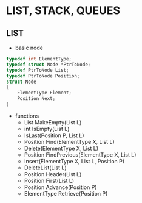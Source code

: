 # LIST, STACK, QUEUES
## LIST
* basic node
```c
typedef int ElementType;
typedef struct Node *PtrToNode;
typedef PtrToNode List;
typedef PtrToNode Position;
struct Node
{
	ElementType Element;
	Position Next;
}

```

* functions
  * List MakeEmpty(List L)
  * int IsEmpty(List L)
  * IsLast(Position P, List L)
  * Position Find(ElementType X, List L)
  * Delete(ElementType X, List L)
  * Position FindPrevious(ElementType X, List L)
  * Insert(ElementType X, List L, Position P)
  * DeleteList(List L)
  * Position Header(List L)
  * Position First(List L)
  * Position Advance(Position P)
  * ElementType Retrieve(Position P)